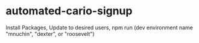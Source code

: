 # automated-cario-signup
Install Packages, Update to desired users, npm run (dev environment name "mnuchin", "dexter", or "roosevelt")
